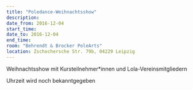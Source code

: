 ```yaml
---
title: "Poledance-Weihnachtsshow"
description: 
date_from: 2016-12-04
start_time: 
date_to: 2016-12-04
end_time: 
room: "Behrendt & Brocker PoleArts"
location: Zschochersche Str. 79b, 04229 Leipzig
---
```


Weihnachtsshow mit Kursteilnehmer*innen und Lola-Vereinsmitgliedern

Uhrzeit wird noch bekanntgegeben